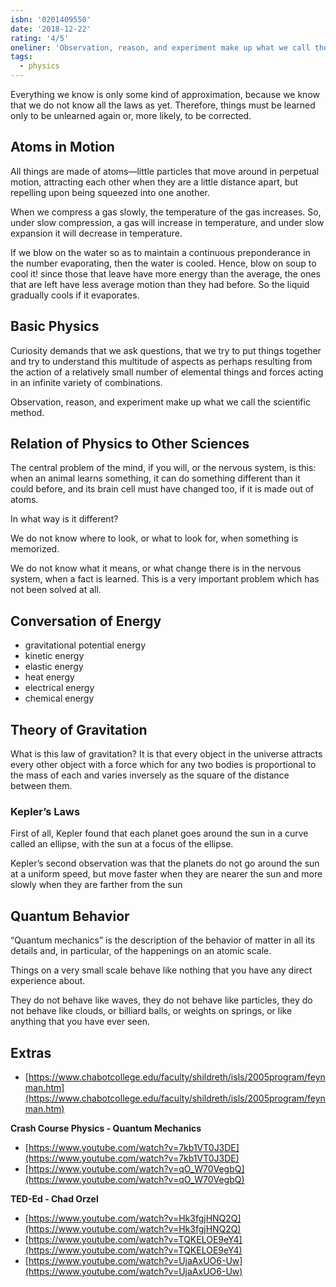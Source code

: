 ```yaml
---
isbn: '0201409550'
date: '2018-12-22'
rating: '4/5'
oneliner: 'Observation, reason, and experiment make up what we call the scientific method.'
tags:
  - physics
---
```


Everything we know is only some kind of approximation, because we know that we do not know all the laws as yet. Therefore, things must be learned only to be unlearned again or, more likely, to be corrected.

## Atoms in Motion

All things are made of atoms—little particles that move around in perpetual motion, attracting each other when they are a little distance apart, but repelling upon being squeezed into one another.

When we compress a gas slowly, the temperature of the gas increases. So, under slow compression, a gas will increase in temperature, and under slow expansion it will decrease in temperature.

If we blow on the water so as to maintain a continuous preponderance in the number evaporating, then the water is cooled. Hence, blow on soup to cool it! since those that leave have more energy than the average, the ones that are left have less average motion than they had before. So the liquid gradually cools if it evaporates.

## Basic Physics

Curiosity demands that we ask questions, that we try to put things together and try to understand this multitude of aspects as perhaps resulting from the action of a relatively small number of elemental things and forces acting in an infinite variety of combinations.

Observation, reason, and experiment make up what we call the scientific method.

## Relation of Physics to Other Sciences

The central problem of the mind, if you will, or the nervous system, is this: when an animal learns something, it can do something different than it could before, and its brain cell must have changed too, if it is made out of atoms.

In what way is it different?

We do not know where to look, or what to look for, when something is memorized.

We do not know what it means, or what change there is in the nervous system, when a fact is learned. This is a very important problem which has not been solved at all.

## Conversation of Energy

- gravitational potential energy
- kinetic energy
- elastic energy
- heat energy
- electrical energy
- chemical energy

## Theory of Gravitation

What is this law of gravitation? It is that every object in the universe attracts every other object with a force which for any two bodies is proportional to the mass of each and varies inversely as the square of the distance between them.

### Kepler’s Laws

First of all, Kepler found that each planet goes around the sun in a curve called an ellipse, with the sun at a focus of the ellipse.

Kepler’s second observation was that the planets do not go around the sun at a uniform speed, but move faster when they are nearer the sun and more slowly when they are farther from the sun

## Quantum Behavior

“Quantum mechanics” is the description of the behavior of matter in all its details and, in particular, of the happenings on an atomic scale.

Things on a very small scale behave like nothing that you have any direct experience about.

They do not behave like waves, they do not behave like particles, they do not behave like clouds, or billiard balls, or weights on springs, or like anything that you have ever seen.

## Extras

- [https://www.chabotcollege.edu/faculty/shildreth/isls/2005program/feynman.htm](https://www.chabotcollege.edu/faculty/shildreth/isls/2005program/feynman.htm)

**Crash Course Physics - Quantum Mechanics**

- [https://www.youtube.com/watch?v=7kb1VT0J3DE](https://www.youtube.com/watch?v=7kb1VT0J3DE)
- [https://www.youtube.com/watch?v=qO_W70VegbQ](https://www.youtube.com/watch?v=qO_W70VegbQ)

**TED-Ed - Chad Orzel**

- [https://www.youtube.com/watch?v=Hk3fgjHNQ2Q](https://www.youtube.com/watch?v=Hk3fgjHNQ2Q)
- [https://www.youtube.com/watch?v=TQKELOE9eY4](https://www.youtube.com/watch?v=TQKELOE9eY4)
- [https://www.youtube.com/watch?v=UjaAxUO6-Uw](https://www.youtube.com/watch?v=UjaAxUO6-Uw)
